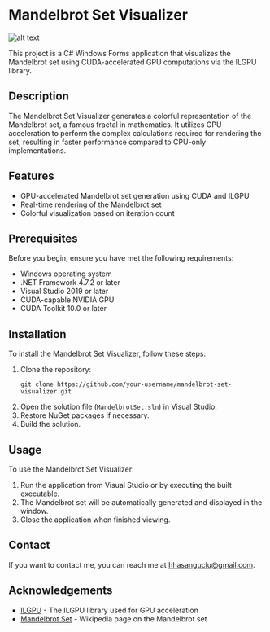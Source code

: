 # Mandelbrot Set Visualizer
![alt text](https://i.imgur.com/SZVLkeU.png)


This project is a C# Windows Forms application that visualizes the Mandelbrot set using CUDA-accelerated GPU computations via the ILGPU library.

## Description

The Mandelbrot Set Visualizer generates a colorful representation of the Mandelbrot set, a famous fractal in mathematics. 
It utilizes GPU acceleration to perform the complex calculations required for rendering the set, resulting in faster performance compared to CPU-only implementations.

## Features

- GPU-accelerated Mandelbrot set generation using CUDA and ILGPU
- Real-time rendering of the Mandelbrot set
- Colorful visualization based on iteration count

## Prerequisites

Before you begin, ensure you have met the following requirements:

- Windows operating system
- .NET Framework 4.7.2 or later
- Visual Studio 2019 or later
- CUDA-capable NVIDIA GPU
- CUDA Toolkit 10.0 or later

## Installation

To install the Mandelbrot Set Visualizer, follow these steps:

1. Clone the repository:
   ```
   git clone https://github.com/your-username/mandelbrot-set-visualizer.git
   ```
2. Open the solution file (`MandelbrotSet.sln`) in Visual Studio.
3. Restore NuGet packages if necessary.
4. Build the solution.

## Usage

To use the Mandelbrot Set Visualizer:

1. Run the application from Visual Studio or by executing the built executable.
2. The Mandelbrot set will be automatically generated and displayed in the window.
3. Close the application when finished viewing.

## Contact

If you want to contact me, you can reach me at <hhasanguclu@gmail.com>.

## Acknowledgements

- [ILGPU](https://github.com/m4rs-mt/ILGPU) - The ILGPU library used for GPU acceleration
- [Mandelbrot Set](https://en.wikipedia.org/wiki/Mandelbrot_set) - Wikipedia page on the Mandelbrot set
